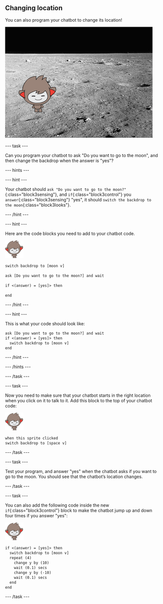 ## Changing location

You can also program your chatbot to change its location!

![Testing a changing backdrop](images/chatbot-backdrop-moon.png)

--- task ---

Can you program your chatbot to ask "Do you want to go to the moon", and then change the backdrop when the answer is "yes"?

--- hints ---

--- hint ---

Your chatbot should `ask "Do you want to go to the moon?"`{:class="block3sensing"}, and `if`{:class="block3control"} you `answer`{:class="block3sensing"} "yes", it should `switch the backdrop to the moon`{:class="block3looks"}.

--- /hint ---

--- hint ---

Here are the code blocks you need to add to your chatbot code.

![nano sprite](images/nano-sprite.png)
```blocks3
switch backdrop to [moon v]

ask [Do you want to go to the moon?] and wait

if <(answer) = [yes]> then 

end
```

--- /hint ---

--- hint ---

This is what your code should look like:

```blocks3
ask [Do you want to go to the moon?] and wait
if <(answer) = [yes]> then 
  switch backdrop to [moon v]
end
```

--- /hint ---

--- /hints ---

--- /task ---

--- task ---

Now you need to make sure that your chatbot starts in the right location when you click on it to talk to it. Add this block to the top of your chatbot code:

![nano sprite](images/nano-sprite.png)
```blocks3
when this sprite clicked
switch backdrop to [space v]
```

--- /task ---

--- task ---

Test your program, and answer "yes" when the chatbot asks if you want to go to the moon. You should see that the chatbot’s location changes.

--- /task ---

--- task ---

You can also add the following code inside the new `if`{:class="block3control"} block to make the chatbot jump up and down four times if you answer "yes":

![nano sprite](images/nano-sprite.png)
```blocks3
if <(answer) = [yes]> then 
  switch backdrop to [moon v]
  repeat (4) 
    change y by (10)
    wait (0.1) secs
    change y by (-10)
    wait (0.1) secs
  end
end
```

--- /task ---
